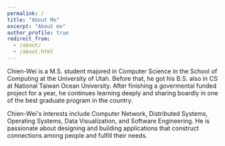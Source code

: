 ```yaml
---
permalink: /
title: "About Me"
excerpt: "About me"
author_profile: true
redirect_from: 
  - /about/
  - /about.html
---
```


Chien-Wei is a M.S. student majored in Computer Science in the School of Computing at the University of Utah. Before that, he got his B.S. also in CS at National Taiwan Ocean University. After finishing a govermental funded project for a year, he continues learning deeply and sharing boardly in one of the best graduate program in the country.

Chien-Wei's interests include Computer Network, Distributed Systems, Operating Systems, Data Visualization, and Software Engineering. He is passionate about designing and building applications that construct connections among people and fulfill their needs.
